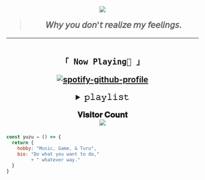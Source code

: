 <h2 align="center"><br>

<img src="https://media0.giphy.com/media/4xKJUTzWPAVoY/giphy.gif?cid=6c09b9527iykv4i64kzg6o96mxylf7v3sh60phwx4kfl9pqh&ep=v1_internal_gif_by_id&rid=giphy.gif&ct=g"/></p>
> 𝘞𝘩𝘺 𝘺𝘰𝘶 𝘥𝘰𝘯'𝘵 𝘳𝘦𝘢𝘭𝘪𝘻𝘦 𝘮𝘺 𝘧𝘦𝘦𝘭𝘪𝘯𝘨𝘴.
----
<p align="center"> 
  <samp>
  <br>
    「 <b>Now Playing🎵</b> 」
    <br>
  <samp>
  </p>

[![spotify-github-profile](https://spotify-github-profile.kittinanx.com/api/view?uid=31zpff6t6t36vc6smeetmu7agndi&cover_image=true&theme=novatorem&show_offline=true&background_color=121212&interchange=true&bar_color=53b14f&bar_color_cover=false)](https://spotify-github-profile.kittinanx.com/api/view?uid=31zpff6t6t36vc6smeetmu7agndi&redirect=true)

<details align="center"><summary>𝚙𝚕𝚊𝚢𝚕𝚒𝚜𝚝</summary><br>
</details>
<p align="center"> 
  𝐕𝐢𝐬𝐢𝐭𝐨𝐫 𝐂𝐨𝐮𝐧𝐭<br>
  <img src="https://profile-counter.glitch.me/ywxzyy/count.svg" />

<!--p align="center"> <a href="https://twitter.com/" target="blank"><img src="https://img.shields.io/twitter/follow/YuzuMocca?logo=twitter&style=for-the-badge" alt="yuzumocca" /></a-->

###
```js
const yuzu = () => {
  return {
    hobby: "Music, Game, & Turu",
    bio: "Do what you want to do,"
         + " whatever way."
  }
}
```
